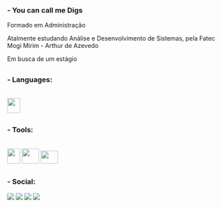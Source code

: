 <h3 align="left">- You can call me Digs </h3>

  Formado em Administração
  
  Atalmente estudando Análise e Desenvolvimento de Sistemas, pela Fatec Mogi Mirim - Arthur de Azevedo
  
  Em busca de um estágio
  
##
<h3 align="left">- Languages:</h3>
<div style="display: inline_block"><br>
  <img height="35" width="30" src="https://cdn.jsdelivr.net/gh/devicons/devicon/icons/c/c-plain.svg">
 
</div>

##
<h3 align="left">- Tools:</h3>
<div style="display: inline_block"><br>
  <img height="35" width="30" src="https://cdn.jsdelivr.net/gh/devicons/devicon@latest/icons/git/git-original.svg">
  <img height="35" width="40" src="https://cdn.jsdelivr.net/gh/devicons/devicon@latest/icons/clion/clion-original.svg">
  <img height="30" width="40" src="https://cdn.jsdelivr.net/gh/devicons/devicon/icons/vscode/vscode-original.svg?w=64&h=64&auto=format&fit=crop">

##

<div> 
  <h3 align="left">- Social:</h3>
  <a href="https://instagram.com/digsrodrigues/" target="_blank"><img src="https://img.shields.io/badge/-Instagram-%23191970?style=for-the-badge&logo=instagram&logoColor=white" target="_blank"></a>
 	<a href="https://twitter.com/digsrodrigues" target="_blank"><img src="https://img.shields.io/badge/Twitter-000000?style=for-the-badge&logo=X&logoColor=white" target="_blank"></a>
  <a href = "mailto:diego.rodrigues993@gmail.com"><img src="https://img.shields.io/badge/-Gmail-191970?style=for-the-badge&logo=gmail&logoColor=white" target="_blank"></a>
  <a href="https://www.linkedin.com/in/digsrodrigues/-45875016a" target="_blank"><img src="https://img.shields.io/badge/-LinkedIn-%23000000?style=for-the-badge&logo=linkedin&logoColor=white" target="_blank"></a> 
  
</div>
